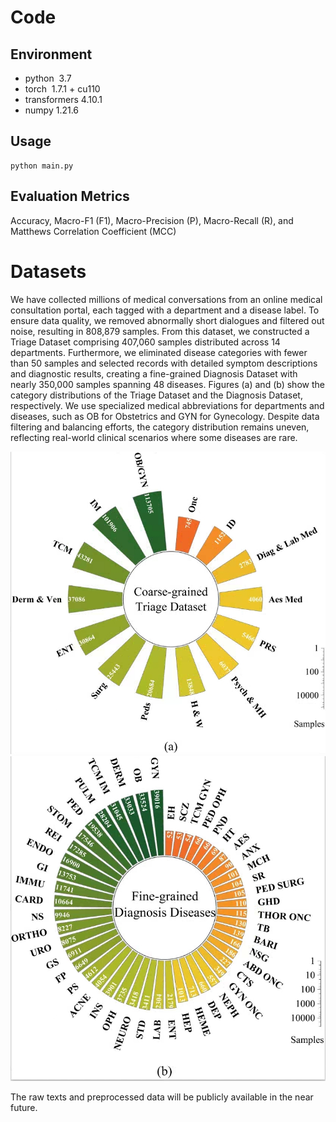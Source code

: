 # Code

## Environment

* python  3.7
* torch  1.7.1 + cu110
* transformers   4.10.1
* numpy 1.21.6

## Usage

```
python main.py 
```

## Evaluation Metrics

Accuracy, Macro-F1 (F1), Macro-Precision (P), Macro-Recall (R), and Matthews Correlation Coefficient (MCC)

# Datasets

We have collected millions of medical conversations from an online medical consultation portal, each tagged with a department and a disease label. To ensure data quality, we removed abnormally short dialogues and filtered out noise, resulting in 808,879 samples. From this dataset, we constructed a Triage Dataset comprising 407,060 samples distributed across 14 departments. Furthermore, we eliminated disease categories with fewer than 50 samples and selected records with detailed symptom descriptions and diagnostic results, creating a fine-grained Diagnosis Dataset with nearly 350,000 samples spanning 48 diseases. Figures (a) and (b) show the category distributions of the Triage Dataset and the Diagnosis Dataset, respectively. We use specialized medical abbreviations for departments and diseases, such as OB for Obstetrics and GYN for Gynecology. Despite data filtering and balancing efforts, the category distribution remains uneven, reflecting real-world clinical scenarios where some diseases are rare.

![Triage Dataset](./raw_data/CMTD_triage.jpg "Triage Dataset")
![Diagnosis Dataset](./raw_data/CMTD_diagnoisis.jpg "Diagnosis Dataset")

The raw texts and preprocessed data will be publicly available in the near future.


